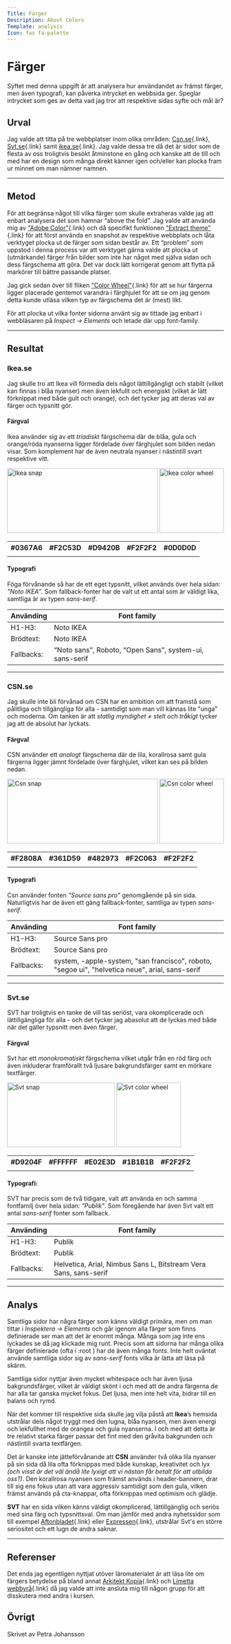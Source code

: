 ```yaml
---
Title: Färger
Description: About Colors
Template: analysis
Icon: fas fa-palette
---
```



<h1><i class="fas fa-palette"></i> Färger</h1>


Syftet med denna uppgift är att analysera hur användandet av främst färger, men även typografi, kan påverka intrycket en webbsida ger. Speglar intrycket som ges av detta vad jag tror att respektive sidas syfte och mål är? 

## Urval

Jag valde att titta på tre webbplatser inom olika områden: [Csn.se](https://csn.se){.link}, [Svt.se](https://svt.se){.link} samt [ikea.se](https://ikea.se){.link}. 
Jag valde dessa tre då det är sidor som de flesta av oss troligtvis besökt åtminstone en gång och kanske att de till och med har en design som många direkt känner igen och/eller kan plocka fram ur minnet om man nämner namnen.


_________________

## Metod

För att begränsa något till vilka färger som skulle extraheras valde jag att enbart analysera det som hamnar “above the fold”.
Jag valde att använda mig av ["Adobe Color"](https://color.adobe.com){.link} och då specifikt funktionen ["Extract theme"](https://color.adobe.com/create/image){.link} för att först använda en snapshot av respektive webbplats och låta verktyget plocka ut de färger som sidan består av. 
Ett “problem” som uppstod i denna process var att verktyget gärna valde att plocka ut (utmärkande) färger från bilder som inte har något med själva sidan och dess färgschema att göra. Det var dock lätt korrigerat genom att flytta på markörer till bättre passande platser. 

Jag gick sedan över till fliken ["Color Wheel"](https://color.adobe.com/create/color-wheel){.link} för att se hur färgerna ligger placerade gentemot varandra i färghjulet för att se om jag genom detta kunde utläsa vilken typ av färgschema det är (mest) likt. 

För att plocka ut vilka fonter sidorna använt sig av tittade jag enbart i webbläsaren på *Inspect -> Elements* och letade där upp font-family.  

_________________


## Resultat

### Ikea.se


Jag skulle tro att Ikea vill förmedla dels något lättillgängligt och stabilt (vilket kan finnas i blåa nyanser) men även lekfullt och energiskt (vilket är lätt förknippat med både gult och orange), och det tycker jag att deras val av färger och typsnitt gör.


#### Färgval

Ikea använder sig av ett *triadiskt* färgschema där de blåa, gula och orange/röda nyanserna ligger fördelade över färghjulet som bilden nedan visar. Som komplement har de även neutrala nyanser i nästintill svart respektive vitt.

<div class="company-snaps">
<img src="%base_url%/image/ikea.png" alt="Ikea snap" class="snapshot" width="350" height="150">
<img src="%base_url%/image/ikea-wheel.png" alt="Ikea color wheel" class="snapshot" width="150" height="150">
</div>

<div class="palette-div">
<table class="palette-table ikea-palette">
<tr>
<th>#0367A6</th>
<th>#F2C53D</th>
<th>#D9420B</th>
<th>#F2F2F2</th>
<th>#0D0D0D</th>
</tr>
<tr>
<td></td>
<td></td>
<td></td>
<td></td>
<td></td>
</tr>
</table>
</div>


#### Typografi

Föga förvånande så har de ett eget typsnitt, vilket används över hela sidan: *"Noto IKEA"*.
Som fallback-fonter har de valt ut ett antal som är väldigt lika, samtliga är av typen *sans-serif*.


| Använding     | Font family |
| --------------| ----------- |
| H1-H3:        | Noto IKEA   |
| Brödtext:     | Noto IKEA   |
| Fallbacks:    | “Noto sans”, Roboto, “Open Sans”, system-ui, sans-serif |


_________________


### CSN.se

Jag skulle inte bli förvånad om CSN har en ambition om att framstå som pålitliga och tillgängliga för alla - samtidigt som man vill kännas lite "unga" och moderna. Om tanken är att *statlig myndighet &#8800; stelt och tråkigt* tycker jag att de absolut har lyckats. 

#### Färgval

CSN använder ett *analogt* färgschema där de lila, korallrosa samt gula färgerna ligger jämnt fördelade över färghjulet, vilket kan ses på bilden nedan.

<div class="company-snaps">

<img src="%base_url%/image/csn.png" alt="Csn snap" class="snapshot" width="350" height="150">
<img src="%base_url%/image/csn-wheel.png" alt="Csn color wheel" class="snapshot" width="150" height="150">
</div>


<div class="palette-div">
<table class="palette-table csn-palette">
<tr>
<th>#F2808A</th>
<th>#361D59</th>
<th>#482973</th>
<th>#F2C063</th>
<th>#F2F2F2</th>
</tr>
<tr>
<td></td>
<td></td>
<td></td>
<td> </td>
<td></td>
</tr>
</table>
</div>


#### Typografi 

Csn använder fonten *"Source sans pro"* genomgående på sin sida. Naturligtvis har de även ett gäng fallback-fonter, samtliga av typen *sans-serif*.

| Använding     | Font family     |
| --------------| ----------------|
| H1-H3:        | Source Sans pro |
| Brödtext:     | Source Sans pro |
| Fallbacks:    |  system, -apple-system, "san francisco", roboto, "segoe ui", "helvetica neue", arial, sans-serif |



_________________



### Svt.se

SVT har troligtvis en tanke de vill tas seriöst, vara okomplicerade och lättillgängliga för alla - och det tycker jag abasolut att de lyckas med
både när det gäller typsnitt men även färger.
#### Färgval 

Svt har ett *monokromatiskt* färgschema vilket utgår från en röd färg och även inkluderar framförallt två ljusare bakgrundsfärger samt en mörkare textfärger.  


<div class="company-snaps">
<img src="%base_url%/image/svt.png" alt="Svt snap" class="snapshot" width="250" height="150">
<img src="%base_url%/image/svt-wheel.png" alt="Svt color wheel" class="snapshot" width="150" height="150">
</div>

<div class="palette-div">
<table class="palette-table svt-palette">
<tr>
<th>#D9204F</th>
<th>#FFFFFF</th>
<th>#E02E3D</th>
<th>#1B1B1B</th>
<th>#F2F2F2</th>
</tr>
<tr>
<td></td>
<td></td>
<td></td>
<td></td>
<td></td>
</tr>
</table>
</div>

#### Typografi: 

SVT har precis som de två tidigare, valt att använda en och samma fontfamilj över hela sidan: *"Publik"*.
Som föregående har även Svt valt ett antal *sans-serif* fonter som fallback.

| Använding     | Font family     |
| --------------| ----------------|
| H1-H3:        | Publik          |
| Brödtext:     | Publik          |
| Fallbacks:    |  Helvetica, Arial, Nimbus Sans L, Bitstream Vera Sans, sans-serif |


_________________



## Analys

Samtliga sidor har några färger som känns väldigt primära, men om man tittar i *Inspektera -> Elements* och går igenom alla färger som finns definierade ser man att det är enormt många. Många som jag inte ens lyckades se då jag klickade mig runt.
Precis som att sidorna har många olika färger definierade (ofta i :root ) har de även många fonts. Inte helt oväntat använde samtliga sidor sig av *sans-serif* fonts vilka är lätta att läsa på skärm. 

Samtliga sidor nyttjar även mycket whitespace och har även ljusa bakgrundsfärger, vilket är väldigt skönt i och med att de andra färgerna de har alla tar ganska mycket fokus. Det ljusa, men inte helt vita, bidrar till en balans och rymd.  


När det kommer till respektive sida skulle jag vilja påstå att **Ikea**’s hemsida utstrålar dels något tryggt med den lugna, blåa nyansen, men även energi och lekfullhet med de orangea och gula nyanserna. I och med att detta är tre relativt starka färger passar det fint med den gråvita bakgrunden och nästintill svarta textfärgen.


 Det är kanske inte jätteförvånande att **CSN** använder två olika lila nyanser på sin sida då lila ofta förknippas med både kunskap, kreativitet och lyx *(och visst är det väl ändå lite lyxigt att vi nästan får betalt för att utbilda oss?)*.
 Den korallrosa nyansen som främst används i header-bannern, drar till sig ens fokus utan att vara aggressiv samtidigt som den gula, vilken främst används på cta-knappar, ofta förknippas med optimism och glädje.


 **SVT** har en sida vilken känns väldigt okomplicerad, lättillgänglig och seriös med sina färg och typsnittsval. Om man jämför med andra nyhetssidor som till exempel [Aftonbladet](https://aftonbladet.se){.link} eller [Expressen](https://expressen.se){.link}, utstrålar Svt's en större seriositet och ett lugn de andra saknar.

_________________

## Referenser

Det enda jag egentligen nyttjat utöver läromaterialet är att läsa lite om färgers betydelse på bland annat [Arkitekt Kopia](https://www.arkitektkopia.se/akademi/vad-betyder-fargerna/){.link} och [Limetta webbyrå](https://limetta.se/tips-metoder-for-digitala-projekt/Fargpsykologi-Fargers-betydelse-och-effekt-pa-webben/){.link} då jag valde att inte ansluta mig till någon grupp för att disskutera med andra i kursen.


## Övrigt

Skrivet av Petra Johansson
